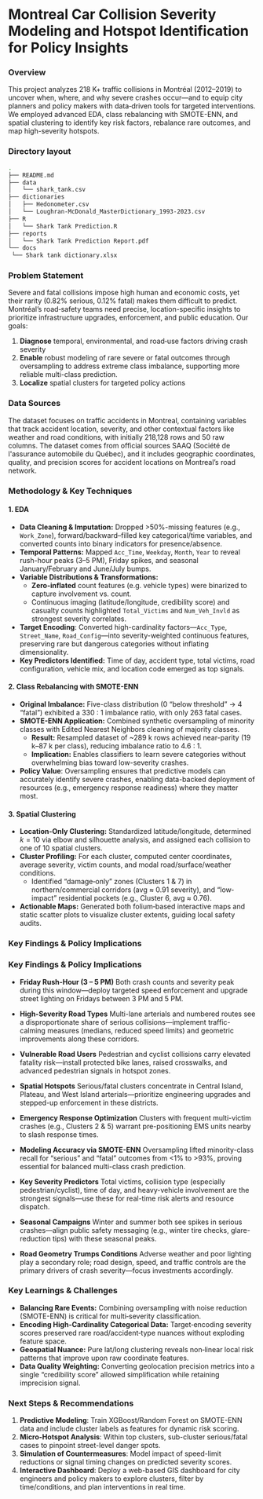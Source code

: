 # Montreal Car Collision Severity Modeling and Hotspot Identification for Policy Insights

### Overview

This project analyzes 218 K+ traffic collisions in Montréal (2012–2019) to uncover when, where, and why severe crashes occur—and to equip city planners and policy makers with data‐driven tools for targeted interventions. We employed advanced EDA, class rebalancing with SMOTE-ENN, and spatial clustering to identify key risk factors, rebalance rare outcomes, and map high-severity hotspots.

### Directory layout

   ```bash
.
├── README.md
├── data
│   └── shark_tank.csv
├── dictionaries
│   ├── Hedonometer.csv               
│   └── Loughran-McDonald_MasterDictionary_1993-2023.csv   
├── R                                          
│   └── Shark Tank Prediction.R               
├── reports
│   └── Shark Tank Prediction Report.pdf
└── docs
    └── Shark tank dictionary.xlsx
 ```

### Problem Statement

Severe and fatal collisions impose high human and economic costs, yet their rarity (0.82% serious, 0.12% fatal) makes them difficult to predict. Montréal’s road‐safety teams need precise, location-specific insights to prioritize infrastructure upgrades, enforcement, and public education. Our goals:

1. **Diagnose** temporal, environmental, and road‐use factors driving crash severity
2. **Enable** robust modeling of rare severe or fatal outcomes through oversampling to address extreme class imbalance, supporting more reliable multi-class prediction.
4. **Localize** spatial clusters for targeted policy actions

### Data Sources

The dataset focuses on traffic accidents in Montreal, containing variables that track accident location, severity, and other contextual factors like weather and road conditions, with initially 218,128 rows and 50 raw columns. The dataset comes from official sources SAAQ (Société de l'assurance automobile du Québec), and it includes geographic coordinates, quality, and precision scores for accident locations on Montreal’s road network. 

### Methodology & Key Techniques

#### 1. EDA

* **Data Cleaning & Imputation:** Dropped >50%-missing features (e.g., `Work_Zone`), forward/backward–filled key categorical/time variables, and converted counts into binary indicators for presence/absence.&#x20;
* **Temporal Patterns:** Mapped `Acc_Time`, `Weekday`, `Month`, `Year` to reveal rush-hour peaks (3–5 PM), Friday spikes, and seasonal January/February and June/July bumps.
* **Variable Distributions & Transformations:**
  * **Zero-inflated** count features (e.g. vehicle types) were binarized to capture involvement vs. count.
  * Continuous imaging (latitude/longitude, credibility score) and casualty counts highlighted `Total_Victims` and `Num_Veh_Invld` as strongest severity correlates.
* **Target Encoding**: Converted high-cardinality factors—`Acc_Type`, `Street_Name`, `Road_Config`—into severity-weighted continuous features, preserving rare but dangerous categories without inflating dimensionality.
* **Key Predictors Identified:** Time of day, accident type, total victims, road configuration, vehicle mix, and location code emerged as top signals.&#x20;

#### 2. Class Rebalancing with SMOTE-ENN

* **Original Imbalance:** Five-class distribution (0 “below threshold” → 4 “fatal”) exhibited a 330 : 1 imbalance ratio, with only 263 fatal cases.
* **SMOTE-ENN Application:** Combined synthetic oversampling of minority classes with Edited Nearest Neighbors cleaning of majority classes.
  * **Result:** Resampled dataset of \~289 k rows achieved near-parity (19 k–87 k per class), reducing imbalance ratio to 4.6 : 1.
  * **Implication:** Enables classifiers to learn severe categories without overwhelming bias toward low-severity crashes.&#x20;
* **Policy Value**: Oversampling ensures that predictive models can accurately identify severe crashes, enabling data-backed deployment of resources (e.g., emergency response readiness) where they matter most.&#x20;
  
#### 3. Spatial Clustering

* **Location-Only Clustering:** Standardized latitude/longitude, determined $k=10$ via elbow and silhouette analysis, and assigned each collision to one of 10 spatial clusters.
* **Cluster Profiling:** For each cluster, computed center coordinates, average severity, victim counts, and modal road/surface/weather conditions.
  * Identified “damage‐only” zones (Clusters 1 & 7) in northern/commercial corridors (avg ≈ 0.91 severity), and “low‐impact” residential pockets (e.g., Cluster 6, avg ≈ 0.76).
* **Actionable Maps:** Generated both folium‐based interactive maps and static scatter plots to visualize cluster extents, guiding local safety audits.&#x20;

### Key Findings & Policy Implications

### Key Findings & Policy Implications

* **Friday Rush-Hour (3 – 5 PM)**
  Both crash counts and severity peak during this window—deploy targeted speed enforcement and upgrade street lighting on Fridays between 3 PM and 5 PM.

* **High-Severity Road Types**
  Multi-lane arterials and numbered routes see a disproportionate share of serious collisions—implement traffic-calming measures (medians, reduced speed limits) and geometric improvements along these corridors.

* **Vulnerable Road Users**
  Pedestrian and cyclist collisions carry elevated fatality risk—install protected bike lanes, raised crosswalks, and advanced pedestrian signals in hotspot zones.

* **Spatial Hotspots**
  Serious/fatal clusters concentrate in Central Island, Plateau, and West Island arterials—prioritize engineering upgrades and stepped-up enforcement in these districts.

* **Emergency Response Optimization**
  Clusters with frequent multi-victim crashes (e.g., Clusters 2 & 5) warrant pre-positioning EMS units nearby to slash response times.

* **Modeling Accuracy via SMOTE-ENN**
  Oversampling lifted minority-class recall for “serious” and “fatal” outcomes from <1% to >93%, proving essential for balanced multi-class crash prediction.

* **Key Severity Predictors**
  Total victims, collision type (especially pedestrian/cyclist), time of day, and heavy-vehicle involvement are the strongest signals—use these for real-time risk alerts and resource dispatch.

* **Seasonal Campaigns**
  Winter and summer both see spikes in serious crashes—align public safety messaging (e.g., winter tire checks, glare-reduction tips) with these seasonal peaks.

* **Road Geometry Trumps Conditions**
  Adverse weather and poor lighting play a secondary role; road design, speed, and traffic controls are the primary drivers of crash severity—focus investments accordingly.

### Key Learnings & Challenges

* **Balancing Rare Events:** Combining oversampling with noise reduction (SMOTE-ENN) is critical for multi‐severity classification.
* **Encoding High-Cardinality Categorical Data:** Target‐encoding severity scores preserved rare road/accident‐type nuances without exploding feature space.
* **Geospatial Nuance:** Pure lat/long clustering reveals non‐linear local risk patterns that improve upon raw coordinate features.
* **Data Quality Weighting:** Converting geolocation precision metrics into a single “credibility score” allowed simplification while retaining imprecision signal.

### Next Steps & Recommendations

1. **Predictive Modeling**: Train XGBoost/Random Forest on SMOTE-ENN data and include cluster labels as features for dynamic risk scoring.
2. **Micro-Hotspot Analysis**: Within top clusters, sub-cluster serious/fatal cases to pinpoint street-level danger spots.
3. **Simulation of Countermeasures**: Model impact of speed-limit reductions or signal timing changes on predicted severity scores.
4. **Interactive Dashboard**: Deploy a web-based GIS dashboard for city engineers and policy makers to explore clusters, filter by time/conditions, and plan interventions in real time.
